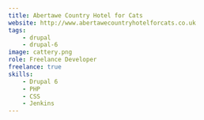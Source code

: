 ```yaml
---
title: Abertawe Country Hotel for Cats
website: http://www.abertawecountryhotelforcats.co.uk
tags:
    - drupal
    - drupal-6
image: cattery.png
role: Freelance Developer
freelance: true
skills:
    - Drupal 6
    - PHP
    - CSS
    - Jenkins
---
```

